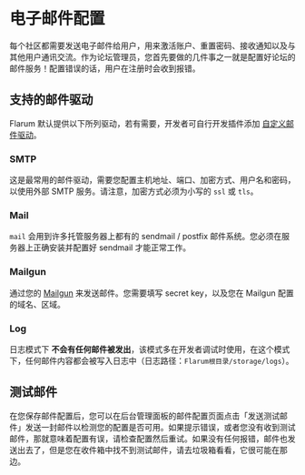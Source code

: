 <template>
  <processing class="blue"></processing>
</template>

# 电子邮件配置

每个社区都需要发送电子邮件给用户，用来激活账户、重置密码、接收通知以及与其他用户通讯交流。作为论坛管理员，您首先要做的几件事之一就是配置好论坛的邮件服务！配置错误的话，用户在注册时会收到报错。

## 支持的邮件驱动

Flarum 默认提供以下所列驱动，若有需要，开发者可自行开发插件添加 [自定义邮件驱动](extend/mail.md)。

### SMTP

这是最常用的邮件驱动，需要您配置主机地址、端口、加密方式、用户名和密码，以使用外部 SMTP 服务。请注意，加密方式必须为小写的 `ssl` 或 `tls`。

### Mail

`mail` 会用到许多托管服务器上都有的 sendmail / postfix 邮件系统。您必须在服务器上正确安装并配置好 sendmail 才能正常工作。

### Mailgun

通过您的 [Mailgun](https://www.mailgun.com/) 来发送邮件。您需要填写 secret key，以及您在 Mailgun 配置的域名、区域。

### Log

日志模式下 **不会有任何邮件被发出**，该模式多在开发者调试时使用，在这个模式下，任何邮件内容都会被写入日志中（日志路径：`Flarum根目录/storage/logs`）。

## 测试邮件

在您保存邮件配置后，您可以在后台管理面板的邮件配置页面点击「发送测试邮件」发送一封邮件以检测您的配置是否可用。如果提示错误，或者您没有收到测试邮件，那就意味着配置有误，请检查配置然后重试。如果没有任何报错，邮件也发送出去了，但是您在收件箱中找不到测试邮件，请去垃圾箱看看，它很可能在那边。
